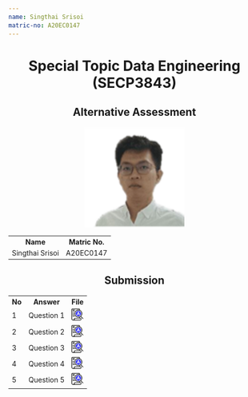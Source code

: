 ```yaml
---
name: Singthai Srisoi
matric-no: A20EC0147
---
```


<div align="center">
<h1>Special Topic Data Engineering (SECP3843)</h1>
<h2>Alternative Assessment</h2>

<img height="200px" src="materials/singthai.png">

<table>
    <tr>
        <th>Name</th>
        <th>Matric No.</th>
    </tr>
    <tr>
        <td>Singthai Srisoi</td>
        <td>A20EC0147</td>
    </tr>
</table>


<h2>Submission</h2>

<table>
  <tr>
    <th>No</th>
    <th>Answer</th>
    <th>File</th>
  </tr>
  <tr>
    <td>1</td>
    <td>Question 1</td>
    <td><a href="./question1/question1.md"><img src="../../images/answer.png" width="24px" height="24px"></a></td>
  </tr>
  <tr>
    <td>2</td>
    <td>Question 2</td>
    <td><a href="./question2/question2.md"><img src="../../images/answer.png" width="24px" height="24px"></a></td>
  </tr>
  <tr>
    <td>3</td>
    <td>Question 3</td>
    <td><a href="./question3/question3.md"><img src="../../images/answer.png" width="24px" height="24px"></a></td>
  </tr>
  <tr>
    <td>4</td>
    <td>Question 4</td>
    <td><a href="./question4/question4.md"><img src="../../images/answer.png" width="24px" height="24px"></a></td>
  </tr>
  <tr>
    <td>5</td>
    <td>Question 5</td>
    <td><a href="./question5/question5.md"><img src="../../images/answer.png" width="24px" height="24px"></a></td>
  </tr>
</table>

</div>

